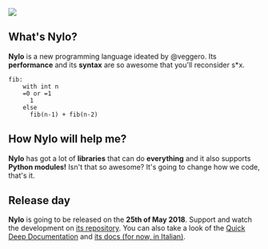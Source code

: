 ![](https://github.com/pyTeens/nylo/blob/bloody-nylo-zero/docs/images/NyloBanner.png?raw=true)

## What's Nylo?

**Nylo** is a new programming language ideated by @veggero.
Its __performance__ and its __syntax__ are so awesome that you'll reconsider s*x.

```
fib:
    with int n
    =0 or =1
      1
    else
      fib(n-1) + fib(n-2)
```
## How Nylo will help me?

**Nylo** has got a lot of **libraries** that can do **everything** and it also supports __Python modules!__ Isn't that so awesome?
It's going to change how we code, that's it.

## Release day

**Nylo** is going to be released on the **25th of May 2018**.
Support and watch the development on [its repository](https://github.com/pyTeens/nylo).
You can also take a look of the [Quick Deep Documentation](https://github.com/veggero/nylo/wiki/Quick-Deep-Documentation) and [its docs (for now, in Italian)](docs/Nylo.odt).
